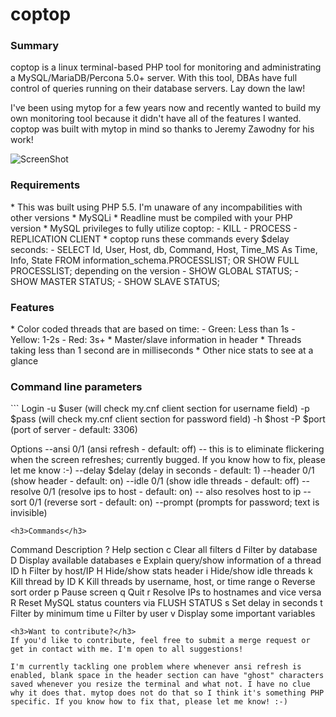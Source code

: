 # coptop
<h3>Summary</h3>
coptop is a linux terminal-based PHP tool for monitoring and administrating a MySQL/MariaDB/Percona 5.0+ server. With this tool, DBAs have full control of queries running on their database servers. Lay down the law!

I've been using mytop for a few years now and recently wanted to build my own monitoring tool because it didn't have all of the features I wanted. coptop was built with mytop in mind so thanks to Jeremy Zawodny for his work!

![ScreenShot](http://i.imgur.com/BT8t43S.png)

<h3>Requirements</h3>
* This was built using PHP 5.5. I'm unaware of any incompabilities with other versions
* MySQLi
* Readline must be compiled with your PHP version
* MySQL privileges to fully utilize coptop:
  - KILL
  - PROCESS
  - REPLICATION CLIENT
* coptop runs these commands every $delay seconds:
  - SELECT Id, User, Host, db, Command, Host, Time_MS As Time, Info, State FROM information_schema.PROCESSLIST; OR SHOW FULL PROCESSLIST; depending on the version
  - SHOW GLOBAL STATUS;
  - SHOW MASTER STATUS;
  - SHOW SLAVE STATUS;
  
<h3>Features</h3>
* Color coded threads that are based on time:
  - Green: Less than 1s
  - Yellow: 1-2s
  - Red: 3s+
* Master/slave information in header
* Threads taking less than 1 second are in milliseconds
* Other nice stats to see at a glance

<h3>Command line parameters</h3>
```
Login
  	-u        $user  (will check my.cnf client section for username field)
  	-p        $pass  (will check my.cnf client section for password field)
  	-h        $host
  	-P        $port  (port of server      - default: 3306)

Options
  	--ansi    0/1    (ansi refresh        - default: off) -- this is to eliminate flickering when the screen refreshes; currently bugged. If you know how to fix, please let me know :-)
  	--delay   $delay (delay in seconds    - default: 1)
  	--header  0/1    (show header         - default: on)
  	--idle    0/1    (show idle threads   - default: off)
  	--resolve 0/1    (resolve ips to host - default: on) -- also resolves host to ip
  	--sort    0/1    (reverse sort        - default: on)
  	--prompt         (prompts for password; text is invisible)
```
<h3>Commands</h3>
```
Command Description
   ?    Help section
   c    Clear all filters
   d    Filter by database
   D    Display available databases
   e    Explain query/show information of a thread ID
   h    Filter by host/IP
   H    Hide/show stats header
   i    Hide/show idle threads
   k    Kill thread by ID
   K    Kill threads by username, host, or time range
   o    Reverse sort order
   p    Pause screen
   q    Quit
   r    Resolve IPs to hostnames and vice versa
   R    Reset MySQL status counters via FLUSH STATUS
   s    Set delay in seconds
   t    Filter by minimum time
   u    Filter by user
   v    Display some important variables
```
<h3>Want to contribute?</h3>
If you'd like to contribute, feel free to submit a merge request or get in contact with me. I'm open to all suggestions!

I'm currently tackling one problem where whenever ansi refresh is enabled, blank space in the header section can have "ghost" characters saved whenever you resize the terminal and what not. I have no clue why it does that. mytop does not do that so I think it's something PHP specific. If you know how to fix that, please let me know! :-)

